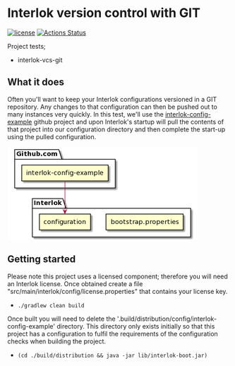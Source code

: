 # Interlok version control with GIT

[![license](https://img.shields.io/github/license/interlok-testing/testing_vcs_git.svg)](https://github.com/interlok-testing/testing_vcs_git/blob/develop/LICENSE)
[![Actions Status](https://github.com/interlok-testing/testing_vcs_git/actions/workflows/gradle-build.yml/badge.svg)](https://github.com/interlok-testing/testing_vcs_git/actions/workflows/gradle-build.yml)

Project tests;
 - interlok-vcs-git

## What it does

Often you'll want to keep your Interlok configurations versioned in a GIT repository.  Any changes to that configuration can then be pushed out to many instances very quickly.
In this test, we'll use the [interlok-config-example](https://github.com/adaptris/interlok-config-example) github project and upon Interlok's startup will pull the contents of that project into our configuration directory and then complete the start-up using the pulled configuration.

![vcs diagram](/vcs.png "vcs diagram")


## Getting started

Please note this project uses a licensed component; therefore you will need an Interlok license.
Once obtained create a file "src/main/interlok/config/license.properties" that contains your license key.

* `./gradlew clean build`

Once built you will need to delete the '.build/distribution/config/interlok-config-example' directory.  This directory only exists initially so that this project has a configuration to fulfil the requirements of the configuration checks when building the project.

* `(cd ./build/distribution && java -jar lib/interlok-boot.jar)`


